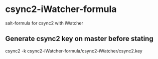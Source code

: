 # csync2-iWatcher-formula
salt-formula for csync2 with iWatcher

## Generate csync2 key on master before stating
csync2 -k csync2-iWatcher-formula/csync2-iWatcher/csync2.key
